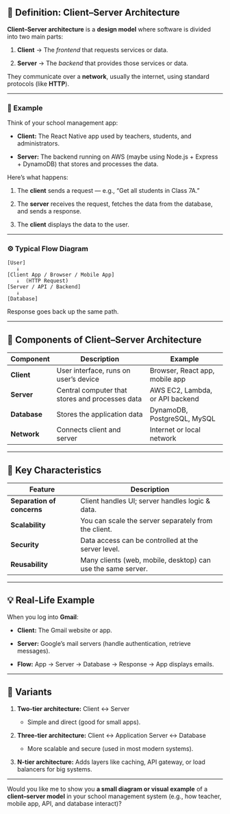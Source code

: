 
## 🧠 Definition: Client–Server Architecture

**Client–Server architecture** is a **design model** where software is divided into two main parts:

1. **Client** → The _frontend_ that requests services or data.
    
2. **Server** → The _backend_ that provides those services or data.
    

They communicate over a **network**, usually the internet, using standard protocols (like **HTTP**).

---

### 🧩 Example

Think of your school management app:

- **Client:** The React Native app used by teachers, students, and administrators.
    
- **Server:** The backend running on AWS (maybe using Node.js + Express + DynamoDB) that stores and processes the data.
    

Here’s what happens:

1. The **client** sends a request — e.g., “Get all students in Class 7A.”
    
2. The **server** receives the request, fetches the data from the database, and sends a response.
    
3. The **client** displays the data to the user.
    

---

### ⚙️ Typical Flow Diagram

```
[User] 
   ↓
[Client App / Browser / Mobile App]
   ↓  (HTTP Request)
[Server / API / Backend]
   ↓
[Database]
```

Response goes back up the same path.

---

## 🧱 Components of Client–Server Architecture

|Component|Description|Example|
|---|---|---|
|**Client**|User interface, runs on user’s device|Browser, React app, mobile app|
|**Server**|Central computer that stores and processes data|AWS EC2, Lambda, or API backend|
|**Database**|Stores the application data|DynamoDB, PostgreSQL, MySQL|
|**Network**|Connects client and server|Internet or local network|

---

## 🧰 Key Characteristics

|Feature|Description|
|---|---|
|**Separation of concerns**|Client handles UI; server handles logic & data.|
|**Scalability**|You can scale the server separately from the client.|
|**Security**|Data access can be controlled at the server level.|
|**Reusability**|Many clients (web, mobile, desktop) can use the same server.|

---

## 💡 Real-Life Example

When you log into **Gmail**:

- **Client:** The Gmail website or app.
    
- **Server:** Google’s mail servers (handle authentication, retrieve messages).
    
- **Flow:** App → Server → Database → Response → App displays emails.
    

---

## 🧮 Variants

1. **Two-tier architecture:** Client ↔ Server
    
    - Simple and direct (good for small apps).
        
2. **Three-tier architecture:** Client ↔ Application Server ↔ Database
    
    - More scalable and secure (used in most modern systems).
        
3. **N-tier architecture:** Adds layers like caching, API gateway, or load balancers for big systems.
    

---

Would you like me to show you **a small diagram or visual example** of a **client–server model** in your school management system (e.g., how teacher, mobile app, API, and database interact)?